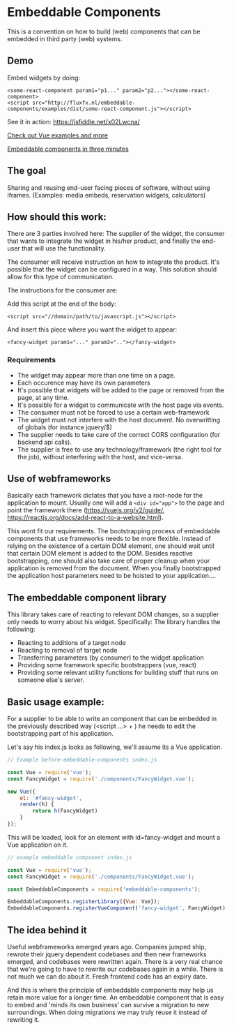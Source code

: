 # Embeddable Components
This is a convention on how to build (web) components that can be embedded
in third party (web) systems.

## Demo
Embed widgets by doing:

```
<some-react-component param1="p1..." param2="p2..."></some-react-component>
<script src="http://fluxfx.nl/embeddable-components/examples/dist/some-react-component.js"></script>
```

See it in action: https://jsfiddle.net/x02Lwcna/

[Check out Vue examples and more](http://fluxfx.nl/embeddable-components/examples/index.html)

[Embeddable components in three minutes](docs/Component-in-three-minutes.md)

## The goal
Sharing and reusing end-user facing pieces of software, without using
iframes. (Examples: media embeds, reservation widgets, calculators)

## How should this work:
There are 3 parties involved here: The supplier of the widget,
the consumer that wants to integrate the widget in his/her product, and
finally the end-user that will use the functionality.

The consumer will receive instruction on how to integrate the product.
It's possible that the widget can be configured in a way. This solution
should allow for this type of communication.

The instructions for the consumer are:

Add this script at the end of the body:
```
<script src="//domain/path/to/javascript.js"></script>
```

And insert this piece where you want the widget to appear:
```
<fancy-widget param1="..." param2=".."></fancy-widget>
```

### Requirements
- The widget may appear more than one time on a page.
- Each occurence may have its own parameters
- It's possible that widgets will be added to the page or removed
  from the page, at any time.
- It's possible for a widget to communicate with the host page via events.
- The consumer must not be forced to use a certain web-framework
- The widget must not interfere with the host document. No overwritting of
  globals (for instance jquery/$)
- The supplier needs to take care of the correct CORS configuration (for backend
  api calls).
- The supplier is free to use any technology/framework (the right tool for
  the job), without interfering with the host, and vice-versa.

## Use of webframeworks
Basically each framework dictates that you have a root-node for the
application to mount. Usually one will add a `<div id="app">` to the
page and point the framework there (https://vuejs.org/v2/guide/,
https://reactjs.org/docs/add-react-to-a-website.html).

This wont fit our requirements. The bootstrapping process of embeddable
components that use frameworks needs to be more flexible. Instead of relying
on the existence of a certain DOM element, one should wait until that
certain DOM element is added to the DOM. Besides reactive bootstrapping, one
should also take care of proper cleanup when your application is removed
from the document. When you finally bootstrapped the application host parameters
need to be hoisted to your application....

## The embeddable component library
This library takes care of reacting to relevant DOM changes, so a supplier
only needs to worry about his widget. Specifically: The library handles
the following:
- Reacting to additions of a target node
- Reacting to removal of target node
- Transferring parameters (by consumer) to the widget application
- Providing some framework specific bootstrappers (vue, react)
- Providing some relevant utility functions for building stuff that
  runs on someone else's server.

## Basic usage example:
For a supplier to be able to write an component that can be
embedded in the previously described way (<script ...> + <fancy-widget>)
he needs to edit the bootstrapping part of his application.

Let's say his index.js looks as following, we'll assume its a Vue application.

```js
// Example before-embeddable-components index.js

const Vue = require('vue');
const FancyWidget = require('./components/FancyWidget.vue');

new Vue({
	el: '#fancy-widget',
	render(h) {
		return h(FancyWidget)
	}
});

```

This will be loaded, look for an element with id=fancy-widget
and mount a Vue application on it.

```js
// example embeddable component index.js

const Vue = require('vue');
const FancyWidget = require('./components/FancyWidget.vue');

const EmbeddableComponents = require('embeddable-components');

EmbeddableComponents.registerLibrary({Vue: Vue});
EmbeddableComponents.registerVueComponent('fancy-widget', FancyWidget);

```

## The idea behind it
Useful webframeworks emerged years ago. Companies jumped ship, rewrote their
jquery dependent codebases and then new frameworks emerged, and codebases were rewritten
again. There is a very real chance that we're going to have to rewrite our codebases
again in a while. There is not much we can do about it. Fresh frontend code has
an expiry date.

And this is where the principle of embeddable components may help us retain more
value for a longer time. An embeddable component that is easy to embed and 'minds its
own business' can survive a migration to new surroundings. When doing migrations we
may truly reuse it instead of rewriting it.





















